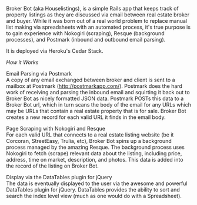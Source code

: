 Broker Bot (aka Houselistings), is a simple Rails app that keeps track of property listings as they are discussed via email between real estate broker and buyer.   While it was born out of a real world problem to replace manual list making via spreadsheets with an automated process, it's true purpose is to gain experience with Nokogiri (scraping), Resque (background processes), and Postmark (inbound and outbound email parsing).  

It is deployed via Heroku's Cedar Stack.

*How it Works*

Email Parsing via Postmark<br>
A copy of any email exchanged between broker and client is sent to a mailbox at Postmark (http://postmarkapp.com/).  Postmark does the hard work of receiving and parsing the inbound email and squirting it back out to Broker Bot as nicely formatted JSON data.   Postmark POSTs this data to a Broker Bot url, which in turn scans the body of the email for any URLs which may be URLs that contain a real estate property that is for sale.  Broker Bot creates a new record for each valid URL it finds in the email body.

Page Scraping with Nokogiri and Resque<br>
For each valid URL that connects to a real estate listing website (be it Corcoran, StreetEasy, Trulia, etc), Broker Bot spins up a background process managed by the amazing Resque.  The background process uses Nokogiri to fetch (scrape) relevant data about the listing, including price, address, time on market, description, and photos.  This data is added into the record of the listing on Broker Bot.

Display via the DataTables plugin for jQuery<br>
The data is eventually displayed to the user via the awesome and powerful DataTables plugin for jQuery.  DataTables provides the ability to sort and search the index level view (much as one would do with a Spreadsheet).


